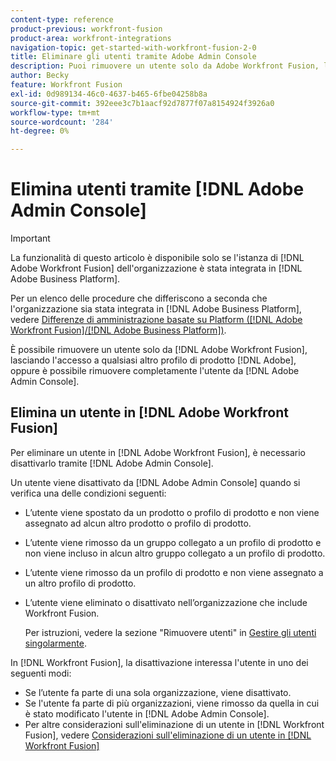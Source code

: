 ```yaml
---
content-type: reference
product-previous: workfront-fusion
product-area: workfront-integrations
navigation-topic: get-started-with-workfront-fusion-2-0
title: Eliminare gli utenti tramite Adobe Admin Console
description: Puoi rimuovere un utente solo da Adobe Workfront Fusion, lasciando l’accesso a qualsiasi altro profilo di prodotto di Adobe, oppure puoi rimuovere completamente l’utente da Adobe Admin Console.
author: Becky
feature: Workfront Fusion
exl-id: 0d989134-46c0-4637-b465-6fbe04258b8a
source-git-commit: 392eee3c7b1aacf92d7877f07a8154924f3926a0
workflow-type: tm+mt
source-wordcount: '284'
ht-degree: 0%

---
```


# Elimina utenti tramite [!DNL Adobe Admin Console]

>[!IMPORTANT]
>
>La funzionalità di questo articolo è disponibile solo se l&#39;istanza di [!DNL Adobe Workfront Fusion] dell&#39;organizzazione è stata integrata in [!DNL Adobe Business Platform].
>
>Per un elenco delle procedure che differiscono a seconda che l&#39;organizzazione sia stata integrata in [!DNL Adobe Business Platform], vedere [Differenze di amministrazione basate su Platform ([!DNL Adobe Workfront Fusion]/[!DNL Adobe Business Platform])](../../workfront-fusion/fusion-in-admin-console/fusion-adobe-admin-console.md).

È possibile rimuovere un utente solo da [!DNL Adobe Workfront Fusion], lasciando l&#39;accesso a qualsiasi altro profilo di prodotto [!DNL Adobe], oppure è possibile rimuovere completamente l&#39;utente da [!DNL Adobe Admin Console].

## Elimina un utente in [!DNL Adobe Workfront Fusion]

Per eliminare un utente in [!DNL Adobe Workfront Fusion], è necessario disattivarlo tramite [!DNL Adobe Admin Console].

Un utente viene disattivato da [!DNL Adobe Admin Console] quando si verifica una delle condizioni seguenti:

* L’utente viene spostato da un prodotto o profilo di prodotto e non viene assegnato ad alcun altro prodotto o profilo di prodotto.
* L’utente viene rimosso da un gruppo collegato a un profilo di prodotto e non viene incluso in alcun altro gruppo collegato a un profilo di prodotto.
* L’utente viene rimosso da un profilo di prodotto e non viene assegnato a un altro profilo di prodotto.
* L’utente viene eliminato o disattivato nell’organizzazione che include Workfront Fusion.

  Per istruzioni, vedere la sezione &quot;Rimuovere utenti&quot; in [Gestire gli utenti singolarmente](https://helpx.adobe.com/enterprise/using/manage-users-individually.html).

In [!DNL Workfront Fusion], la disattivazione interessa l&#39;utente in uno dei seguenti modi:

* Se l’utente fa parte di una sola organizzazione, viene disattivato.
* Se l&#39;utente fa parte di più organizzazioni, viene rimosso da quella in cui è stato modificato l&#39;utente in [!DNL Adobe Admin Console].
* Per altre considerazioni sull&#39;eliminazione di un utente in [!DNL Workfront Fusion], vedere [Considerazioni sull&#39;eliminazione di un utente in [!DNL Workfront Fusion]](../../workfront-fusion/organizations/manage-fusion-users.md#consider)
